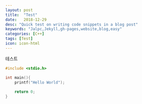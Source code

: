 ```yaml
---
layout: post
title:  "Test"
date:   2018-12-29
desc: "Quick test on writing code snippets in a blog post"
keywords: "Jalpc,Jekyll,gh-pages,website,blog,easy"
categories: [C++]
tags: [Test]
icon: icon-html
---
```


테스트

```c
#include <stdio.h>

int main(){
	printf("Hello World");
	
	return 0;
}
```